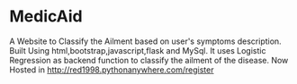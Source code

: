 # MedicAid
A Website to Classify the Ailment based on user's symptoms description. Built Using html,bootstrap,javascript,flask and MySql.
It uses Logistic Regression as backend function to classify the ailment of the disease.
Now Hosted in http://red1998.pythonanywhere.com/register
